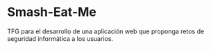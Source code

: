 # Smash-Eat-Me
TFG para el desarrollo de una aplicación web que proponga retos de seguridad informática a los usuarios.
